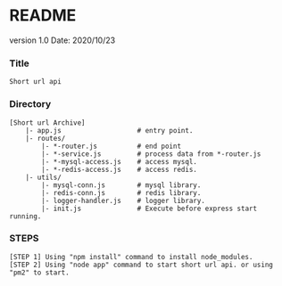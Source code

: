 # README #

version 1.0
Date:  2020/10/23

###  Title ###
    Short url api

###  Directory  ###
    [Short url Archive]
        |- app.js                   # entry point.
        |- routes/                  
            |- *-router.js          # end point
            |- *-service.js         # process data from *-router.js
            |- *-mysql-access.js    # access mysql.  
            |- *-redis-access.js    # access redis.  
        |- utils/                  
            |- mysql-conn.js        # mysql library.
            |- redis-conn.js        # redis library.  
            |- logger-handler.js    # logger library.
            |- init.js              # Execute before express start running.


###  STEPS ###

    [STEP 1] Using "npm install" command to install node_modules.
    [STEP 2] Using "node app" command to start short url api. or using "pm2" to start.